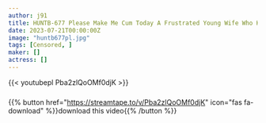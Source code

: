 ```yaml
---
author: j91
title: HUNTB-677 Please Make Me Cum Today A Frustrated Young Wife Who Has Been Impatient With A Sexual Harassment Oil Massage That Can’t Be Squid At The Last Minute Is A Greedy Shop That Visits Every Day!
date: 2023-07-21T00:00:00Z
image: "huntb677pl.jpg"
tags: [Censored, ]
maker: []
actress: []
---
```



{{< youtubepl Pba2zlQoOMf0djK >}}
###

{{% button href="https://streamtape.to/v/Pba2zlQoOMf0djK" icon="fas fa-download" %}}download this video{{% /button %}}
